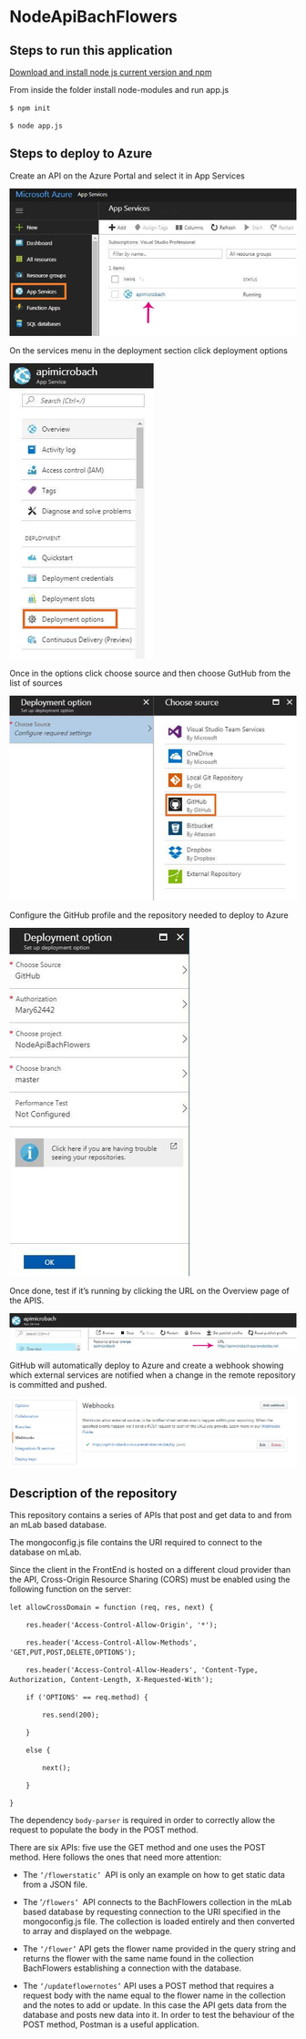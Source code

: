 NodeApiBachFlowers
==================

Steps to run this application
-----------------------------

[Download and install node js current version and
npm](https://nodejs.org/en/download/current/)

From inside the folder install node-modules and run app.js

`$ npm init`

`$ node app.js`

Steps to deploy to Azure
------------------------

Create an API on the Azure Portal and select it in App Services

![](livingDocumentation/images/AppServices.JPG)

On the services menu in the deployment section click deployment options

![](livingDocumentation/images/Deployment.JPG)

Once in the options click choose source and then choose GutHub from the list of
sources

![](livingDocumentation/images/DeploymentOptions.JPG)

Configure the GitHub profile and the repository needed to deploy to Azure

![](livingDocumentation/images/Configured.JPG)

Once done, test if it’s running by clicking the URL on the Overview page of the
APIS.

![](livingDocumentation/images/TestURL.JPG)

GitHub will automatically deploy to Azure and create a webhook showing which
external services are notified when a change in the remote repository is
committed and pushed.

![](livingDocumentation/images/Webhook.JPG)

Description of the repository
-----------------------------

This repository contains a series of APIs that post and get data to and from an
mLab based database.

The mongoconfig.js file contains the URI required to connect to the database on
mLab.

Since the client in the FrontEnd is hosted on a different cloud provider than
the API, Cross-Origin Resource Sharing (CORS) must be enabled using the
following function on the server:

`let allowCrossDomain = function (req, res, next) {`

`    res.header('Access-Control-Allow-Origin', '*');`

`    res.header('Access-Control-Allow-Methods', 'GET,PUT,POST,DELETE,OPTIONS');`

`    res.header('Access-Control-Allow-Headers', 'Content-Type, Authorization,
Content-Length, X-Requested-With');`

`    if ('OPTIONS' == req.method) {`

`        res.send(200);`

`    }`

`    else {`

`        next();`

`    }`

`}`

The dependency `body-parser` is required in order to correctly allow the request
to populate the body in the POST method.

There are six APIs: five use the GET method and one uses the POST method. Here
follows the ones that need more attention:

-   The `‘/flowerstatic’ `API is only an example on how to get static data from
    a JSON file.

-   The ‘`/flowers’ `API connects to the BachFlowers collection in the mLab
    based database by requesting connection to the URI specified in the
    mongoconfig.js file. The collection is loaded entirely and then converted to
    array and displayed on the webpage.

-   The `‘/flower’` API gets the flower name provided in the query string and
    returns the flower with the same name found in the collection BachFlowers
    establishing a connection with the database.

-   The `‘/updateflowernotes’` API uses a POST method that requires a request
    body with the name equal to the flower name in the collection and the notes
    to add or update. In this case the API gets data from the database and posts
    new data into it. In order to test the behaviour of the POST method, Postman
    is a useful application.
